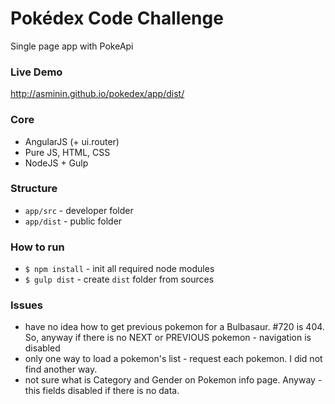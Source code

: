 #  Pokédex Code Challenge
Single page app with PokeApi

### Live Demo
http://asminin.github.io/pokedex/app/dist/

### Core
- AngularJS (+ ui.router)
- Pure JS, HTML, CSS
- NodeJS + Gulp

### Structure
- `app/src` - developer folder
- `app/dist` - public folder

### How to run
- `$ npm install` - init all required node modules
- `$ gulp dist` - create `dist` folder from sources

### Issues
- have no idea how to get previous pokemon for a Bulbasaur. \#720 is 404. So, anyway if there is no NEXT or PREVIOUS pokemon - navigation is disabled
- only one way to load a pokemon's list - request each pokemon. I did not find another way.
- not sure what is Category and Gender on Pokemon info page. Anyway - this fields disabled if there is no data.

